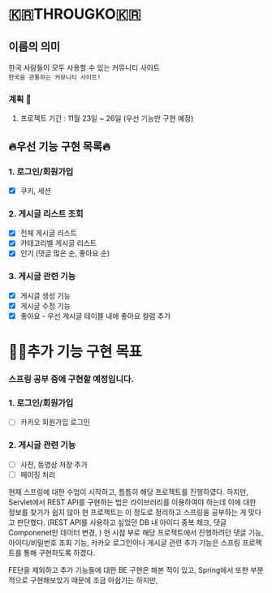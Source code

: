 # 🇰🇷THROUGKO🇰🇷

## 이름의 의미
한국 사람들이 모두 사용할 수 있는 커뮤니티 사이트
<br/>`한국을 관통하는 커뮤니티 사이트!`

### 계획 📅
1. 프로젝트 기간 : 11월 23일 ~ 26일 (우선 기능만 구현 예정)

## 🔥우선 기능 구현 목록🔥
### 1. 로그인/회원가입
- [x] 쿠키, 세션 
### 2. 게시글 리스트 조회
- [x] 전체 게시글 리스트
- [x] 카테고리별 게시글 리스트
- [x] 인기 (댓글 많은 순, 좋아요 순)
### 3. 게시글 관련 기능
- [x] 게시글 생성 기능
- [x] 게시글 수정 기능
- [x] 좋아요 - 우선 게시글 테이블 내에 좋아요 컬럼 추가

# 👩‍💻추가 기능 구현 목표 
### 스프링 공부 중에 구현할 예정입니다.

### 1. 로그인/회원가입
- [ ] 카카오 회원가입 로그인

### 2. 게시글 관련 기능
- [ ] 사진, 동영상 저장 추가
- [ ] 페이징 처리

<div>
현재 스프링에 대한 수업이 시작하고, 틈틈히 해당 프로젝트를 진행하였다.
하지만, Servlet에서 REST API를 구현하는 법은 라이브러리를 이용하여야 하는데 이에 대한 정보를 찾기가 쉽지 않아 현 프로젝트는 이 정도로 정리하고 스프링을 공부하는 게 맞다고 판단했다.
(REST API를 사용하고 싶었던 DB 내 아이디 중복 체크, 댓글 Componenet만 데이터 변경, )
현 시점 부로 해당 프로젝트에서 진행하려던 댓글 기능, 아이디/비밀번호 조회 기능, 카카오 로그인이나 게시글 관련 추가 기능은 스프링 프로젝트를 통해 구현하도록 하겠다.

FE단을 제외하고 추가 기능들에 대한 BE 구현은 해본 적이 있고, Spring에서 또한 부분적으로 구현해보았기 때문에 조금 아쉽기는 하지만,   
</div>